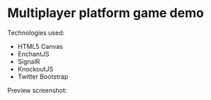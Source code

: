 Multiplayer platform game demo
======

Technologies used:

- HTML5 Canvas
- EnchantJS
- SignalR
- KnockoutJS
- Twitter Bootstrap

Preview screenshot: